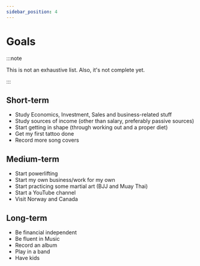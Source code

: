 ```yaml
---
sidebar_position: 4
---
```


# Goals

:::note

This is not an exhaustive list. Also, it's not complete yet.

:::

## Short-term

- Study Economics, Investment, Sales and business-related stuff
- Study sources of income (other than salary, preferably passive sources)
- Start getting in shape (through working out and a proper diet)
- Get my first tattoo done
- Record more song covers

## Medium-term

- Start powerlifting
- Start my own business/work for my own
- Start practicing some martial art (BJJ and Muay Thai)
- Start a YouTube channel
- Visit Norway and Canada

## Long-term

- Be financial independent
- Be fluent in Music
- Record an album
- Play in a band
- Have kids
